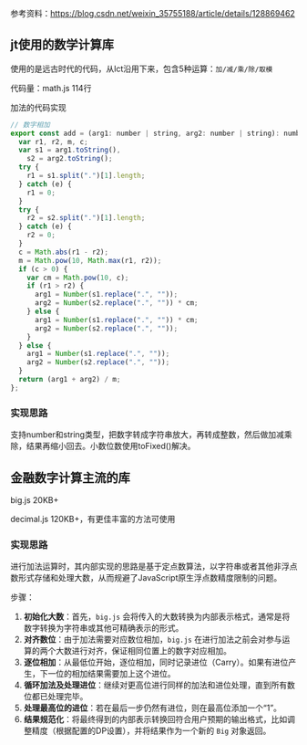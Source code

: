 参考资料：https://blog.csdn.net/weixin_35755188/article/details/128869462

## jt使用的数学计算库

使用的是远古时代的代码，从lct沿用下来，包含5种运算：`加/减/乘/除/取模`

代码量：math.js 114行

加法的代码实现

```javascript
// 数字相加
export const add = (arg1: number | string, arg2: number | string): number => {
  var r1, r2, m, c;
  var s1 = arg1.toString(),
    s2 = arg2.toString();
  try {
    r1 = s1.split(".")[1].length;
  } catch (e) {
    r1 = 0;
  }
  try {
    r2 = s2.split(".")[1].length;
  } catch (e) {
    r2 = 0;
  }
  c = Math.abs(r1 - r2);
  m = Math.pow(10, Math.max(r1, r2));
  if (c > 0) {
    var cm = Math.pow(10, c);
    if (r1 > r2) {
      arg1 = Number(s1.replace(".", ""));
      arg2 = Number(s2.replace(".", "")) * cm;
    } else {
      arg1 = Number(s1.replace(".", "")) * cm;
      arg2 = Number(s2.replace(".", ""));
    }
  } else {
    arg1 = Number(s1.replace(".", ""));
    arg2 = Number(s2.replace(".", ""));
  }
  return (arg1 + arg2) / m;
};
```



### 实现思路

支持number和string类型，把数字转成字符串放大，再转成整数，然后做加减乘除，结果再缩小回去。小数位数使用toFixed()解决。

## 金融数字计算主流的库

big.js  20KB+

decimal.js 120KB+，有更佳丰富的方法可使用

### 实现思路

进行加法运算时，其内部实现的思路是基于定点数算法，以字符串或者其他非浮点数形式存储和处理大数，从而规避了JavaScript原生浮点数精度限制的问题。

步骤：

1. **初始化大数**：首先，`big.js` 会将传入的大数转换为内部表示格式，通常是将数字转换为字符串或其他可精确表示的形式。
2. **对齐数位**：由于加法需要对应数位相加，`big.js` 在进行加法之前会对参与运算的两个大数进行对齐，保证相同位置上的数字对应相加。
3. **逐位相加**：从最低位开始，逐位相加，同时记录进位（Carry）。如果有进位产生，下一位的相加结果需要加上这个进位。
4. **循环加法及处理进位**：继续对更高位进行同样的加法和进位处理，直到所有数位都已处理完毕。
5. **处理最高位的进位**：若在最后一步仍然有进位，则在最高位添加一个“1”。
6. **结果规范化**：将最终得到的内部表示转换回符合用户预期的输出格式，比如调整精度（根据配置的DP设置），并将结果作为一个新的 `Big` 对象返回。

